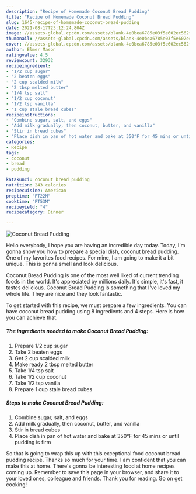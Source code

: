 ```yaml
---
description: "Recipe of Homemade Coconut Bread Pudding"
title: "Recipe of Homemade Coconut Bread Pudding"
slug: 1645-recipe-of-homemade-coconut-bread-pudding
date: 2021-08-17T23:12:24.804Z
image: //assets-global.cpcdn.com/assets/blank-4e0bea6785e03f5e602ec562f230caae08da540cada707380b4fe1bbebba43da.png
thumbnail: //assets-global.cpcdn.com/assets/blank-4e0bea6785e03f5e602ec562f230caae08da540cada707380b4fe1bbebba43da.png
cover: //assets-global.cpcdn.com/assets/blank-4e0bea6785e03f5e602ec562f230caae08da540cada707380b4fe1bbebba43da.png
author: Elmer Mason
ratingvalue: 4.5
reviewcount: 32932
recipeingredient:
- "1/2 cup sugar"
- "2 beaten eggs"
- "2 cup scalded milk"
- "2 tbsp melted butter"
- "1/4 tsp salt"
- "1/2 cup coconut"
- "1/2 tsp vanilla"
- "1 cup stale bread cubes"
recipeinstructions:
- "Combine sugar, salt, and eggs"
- "Add milk gradually, then coconut, butter, and vanilla"
- "Stir in bread cubes"
- "Place dish in pan of hot water and bake at 350°F for 45 mins or until pudding is firm"
categories:
- Recipe
tags:
- coconut
- bread
- pudding

katakunci: coconut bread pudding 
nutrition: 243 calories
recipecuisine: American
preptime: "PT22M"
cooktime: "PT53M"
recipeyield: "4"
recipecategory: Dinner

---
```



![Coconut Bread Pudding](//assets-global.cpcdn.com/assets/blank-4e0bea6785e03f5e602ec562f230caae08da540cada707380b4fe1bbebba43da.png)

Hello everybody, I hope you are having an incredible day today. Today, I'm gonna show you how to prepare a special dish, coconut bread pudding. One of my favorites food recipes. For mine, I am going to make it a bit unique. This is gonna smell and look delicious.



Coconut Bread Pudding is one of the most well liked of current trending foods in the world. It's appreciated by millions daily. It's simple, it's fast, it tastes delicious. Coconut Bread Pudding is something that I've loved my whole life. They are nice and they look fantastic.


To get started with this recipe, we must prepare a few ingredients. You can have coconut bread pudding using 8 ingredients and 4 steps. Here is how you can achieve that.

<!--inarticleads1-->

##### The ingredients needed to make Coconut Bread Pudding:

1. Prepare 1/2 cup sugar
1. Take 2 beaten eggs
1. Get 2 cup scalded milk
1. Make ready 2 tbsp melted butter
1. Take 1/4 tsp salt
1. Take 1/2 cup coconut
1. Take 1/2 tsp vanilla
1. Prepare 1 cup stale bread cubes




<!--inarticleads2-->

##### Steps to make Coconut Bread Pudding:

1. Combine sugar, salt, and eggs
1. Add milk gradually, then coconut, butter, and vanilla
1. Stir in bread cubes
1. Place dish in pan of hot water and bake at 350°F for 45 mins or until pudding is firm




So that is going to wrap this up with this exceptional food coconut bread pudding recipe. Thanks so much for your time. I am confident that you can make this at home. There's gonna be interesting food at home recipes coming up. Remember to save this page in your browser, and share it to your loved ones, colleague and friends. Thank you for reading. Go on get cooking!
